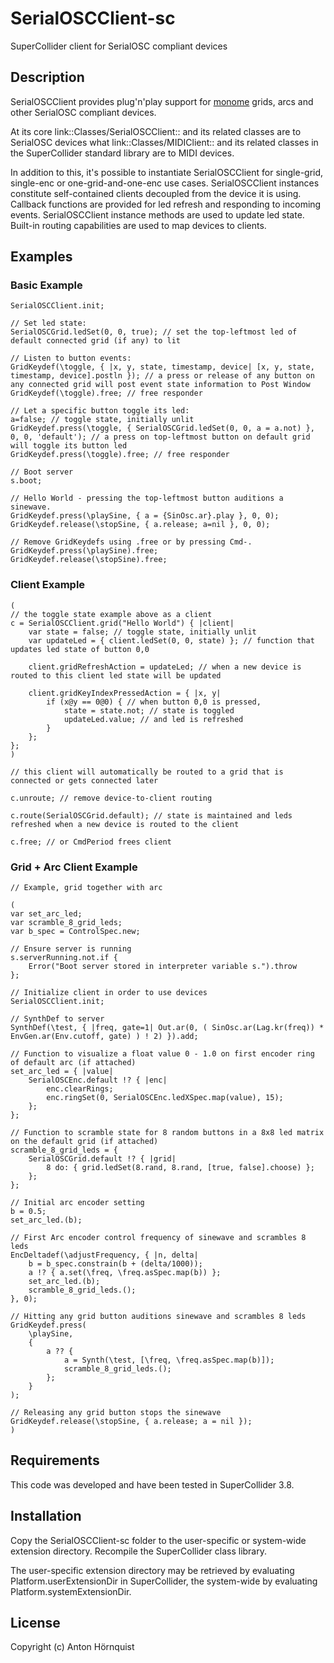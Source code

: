 # SerialOSCClient-sc

SuperCollider client for SerialOSC compliant devices

## Description

SerialOSCClient provides plug'n'play support for [monome](http://monome.org) grids, arcs and other SerialOSC compliant devices.

At its core link::Classes/SerialOSCClient:: and its related classes are to SerialOSC devices what link::Classes/MIDIClient:: and its related classes in the SuperCollider standard library are to MIDI devices.

In addition to this, it's possible to instantiate SerialOSCClient for single-grid, single-enc or one-grid-and-one-enc use cases. SerialOSCClient instances constitute self-contained clients decoupled from the device it is using. Callback functions are provided for led refresh and responding to incoming events. SerialOSCClient instance methods are used to update led state. Built-in routing capabilities are used to map devices to clients.

## Examples

### Basic Example

``` supercollider
SerialOSCClient.init;

// Set led state:
SerialOSCGrid.ledSet(0, 0, true); // set the top-leftmost led of default connected grid (if any) to lit

// Listen to button events:
GridKeydef(\toggle, { |x, y, state, timestamp, device| [x, y, state, timestamp, device].postln }); // a press or release of any button on any connected grid will post event state information to Post Window
GridKeydef(\toggle).free; // free responder

// Let a specific button toggle its led:
a=false; // toggle state, initially unlit
GridKeydef.press(\toggle, { SerialOSCGrid.ledSet(0, 0, a = a.not) }, 0, 0, 'default'); // a press on top-leftmost button on default grid will toggle its button led
GridKeydef.press(\toggle).free; // free responder

// Boot server
s.boot;

// Hello World - pressing the top-leftmost button auditions a sinewave.
GridKeydef.press(\playSine, { a = {SinOsc.ar}.play }, 0, 0);
GridKeydef.release(\stopSine, { a.release; a=nil }, 0, 0);

// Remove GridKeydefs using .free or by pressing Cmd-.
GridKeydef.press(\playSine).free;
GridKeydef.release(\stopSine).free;
```


### Client Example

``` supercollider
(
// the toggle state example above as a client
c = SerialOSCClient.grid("Hello World") { |client|
	var state = false; // toggle state, initially unlit
	var updateLed = { client.ledSet(0, 0, state) }; // function that updates led state of button 0,0

	client.gridRefreshAction = updateLed; // when a new device is routed to this client led state will be updated

	client.gridKeyIndexPressedAction = { |x, y|
		if (x@y == 0@0) { // when button 0,0 is pressed,
			state = state.not; // state is toggled
			updateLed.value; // and led is refreshed
		}
	};
};
)

// this client will automatically be routed to a grid that is connected or gets connected later

c.unroute; // remove device-to-client routing

c.route(SerialOSCGrid.default); // state is maintained and leds refreshed when a new device is routed to the client

c.free; // or CmdPeriod frees client
```

### Grid + Arc Client Example

``` supercollider
// Example, grid together with arc

(
var set_arc_led;
var scramble_8_grid_leds;
var b_spec = ControlSpec.new;

// Ensure server is running
s.serverRunning.not.if {
	Error("Boot server stored in interpreter variable s.").throw
};

// Initialize client in order to use devices
SerialOSCClient.init;

// SynthDef to server
SynthDef(\test, { |freq, gate=1| Out.ar(0, ( SinOsc.ar(Lag.kr(freq)) * EnvGen.ar(Env.cutoff, gate) ) ! 2) }).add;

// Function to visualize a float value 0 - 1.0 on first encoder ring of default arc (if attached)
set_arc_led = { |value|
	SerialOSCEnc.default !? { |enc|
		enc.clearRings;
		enc.ringSet(0, SerialOSCEnc.ledXSpec.map(value), 15);
	};
};

// Function to scramble state for 8 random buttons in a 8x8 led matrix on the default grid (if attached)
scramble_8_grid_leds = {
	SerialOSCGrid.default !? { |grid|
		8 do: { grid.ledSet(8.rand, 8.rand, [true, false].choose) };
	};
};

// Initial arc encoder setting
b = 0.5;
set_arc_led.(b);

// First Arc encoder control frequency of sinewave and scrambles 8 leds
EncDeltadef(\adjustFrequency, { |n, delta|
	b = b_spec.constrain(b + (delta/1000));
	a !? { a.set(\freq, \freq.asSpec.map(b)) };
	set_arc_led.(b);
	scramble_8_grid_leds.();
}, 0);

// Hitting any grid button auditions sinewave and scrambles 8 leds
GridKeydef.press(
	\playSine,
	{
		a ?? {
			a = Synth(\test, [\freq, \freq.asSpec.map(b)]);
			scramble_8_grid_leds.();
		};
	}
);

// Releasing any grid button stops the sinewave
GridKeydef.release(\stopSine, { a.release; a = nil });
)
```

## Requirements

This code was developed and have been tested in SuperCollider 3.8.

## Installation

Copy the SerialOSCClient-sc folder to the user-specific or system-wide extension directory. Recompile the SuperCollider class library.

The user-specific extension directory may be retrieved by evaluating Platform.userExtensionDir in SuperCollider, the system-wide by evaluating Platform.systemExtensionDir.

## License

Copyright (c) Anton Hörnquist
